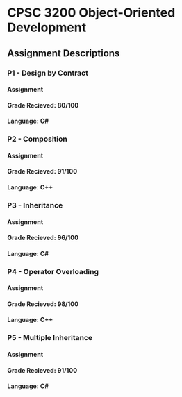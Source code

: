 # CPSC 3200 Object-Oriented Development
## Assignment Descriptions

### P1 - Design by Contract
#### Assignment

#### Grade Recieved: 80/100
#### Language: C#

### P2 - Composition
#### Assignment

#### Grade Recieved: 91/100
#### Language: C++

### P3 - Inheritance
#### Assignment

#### Grade Recieved: 96/100
#### Language: C#

### P4 - Operator Overloading
#### Assignment

#### Grade Recieved: 98/100
#### Language: C++

### P5 - Multiple Inheritance
#### Assignment

#### Grade Recieved: 91/100
#### Language: C#
